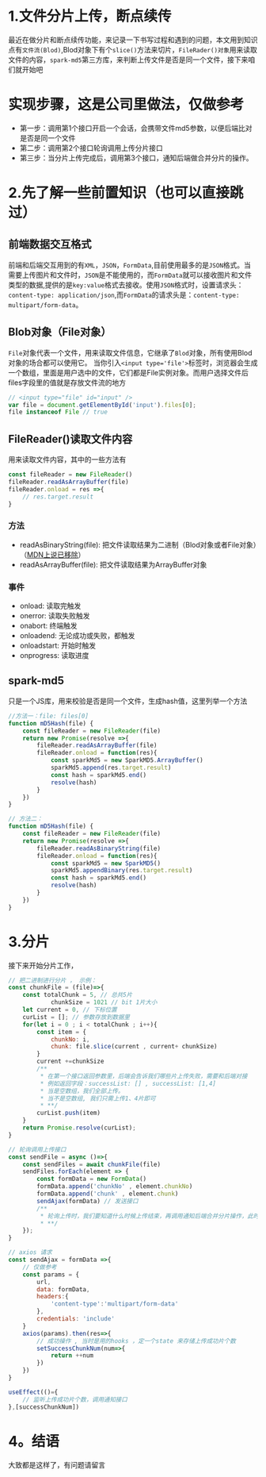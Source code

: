# 1.文件分片上传，断点续传
最近在做分片和断点续传功能，来记录一下书写过程和遇到的问题，本文用到知识点有`文件流(Blod)`,Blod对象下有个`slice()`方法来切片，`FileRader()对象`用来读取文件的内容，`spark-md5`第三方库，来判断上传文件是否是同一个文件，接下来咱们就开始吧
# 实现步骤，这是公司里做法，仅做参考
-   第一步：调用第1个接口开启一个会话，会携带文件md5参数，以便后端比对是否是同一个文件
-   第二步：调用第2个接口轮询调用上传分片接口
-   第三步：当分片上传完成后，调用第3个接口，通知后端做合并分片的操作。

# 2.先了解一些前置知识（也可以直接跳过）
## 前端数据交互格式
前端和后端交互用到的有`XML`，`JSON`，`FormData`,目前使用最多的是`JSON`格式。当需要上传图片和文件时，`JSON`是不能使用的，而`FormData`就可以接收图片和文件类型的数据,提供的是`key:value`格式去接收。使用`JSON`格式时，设置请求头：`content-type: application/json`,而`FormData`的请求头是：`content-type: multipart/form-data`。
## Blob对象（File对象）
`File`对象代表一个文件，用来读取文件信息，它继承了`Blod`对象，所有使用Blod对象的场合都可以使用它。
当你引入`<input type='file'>`标签时，浏览器会生成一个数组，里面是用户选中的文件，它们都是File实例对象。而用户选择文件后files字段里的值就是存放文件流的地方
```JavaScript
// <input type="file" id="input" />
var file = document.getElementById('input').files[0];
file instanceof File // true
```
## FileReader()读取文件内容
用来读取文件内容，其中的一些方法有
```JavaScript
const fileReader = new FileReader()
fileReader.readAsArrayBuffer(file)
fileReader.onload = res =>{
    // res.target.result
}
```
### 方法
- readAsBinaryString(file): 把文件读取结果为二进制（Blod对象或者File对象）（[MDN上说已移除](https://developer.mozilla.org/zh-CN/docs/Web/API/FileReader/readAsBinaryString)）
- readAsArrayBuffer(file): 把文件读取结果为ArrayBuffer对象

### 事件
- onload: 读取完触发
- onerror: 读取失败触发
- onabort: 终端触发
- onloadend: 无论成功或失败，都触发
- onloadstart: 开始时触发
- onprogress: 读取进度
## spark-md5
只是一个JS库，用来校验是否是同一个文件，生成hash值，这里列举一个方法
```JavaScript
//方法一：file: files[0]
function mD5Hash(file) {
    const fileReader = new FileReader(file)
    return new Promise(resolve =>{
        fileReader.readAsArrayBuffer(file)
        fileReader.onload = function(res){
            const sparkMd5 = new SparkMD5.ArrayBuffer()
            sparkMd5.append(res.target.result)
            const hash = sparkMd5.end()
            resolve(hash)
        }
    })
}

// 方法二：
function mD5Hash(file) {
    const fileReader = new FileReader(file)
    return new Promise(resolve =>{
        fileReader.readAsBinaryString(file)
        fileReader.onload = function(res){
            const sparkMd5 = new SparkMD5()
            sparkMd5.appendBinary(res.target.result)
            const hash = sparkMd5.end()
            resolve(hash)
        }
    })
}
```
# 3.分片
接下来开始分片工作，
```JavaScript
// 把二进制进行分片 ， 示例：
const chunkFile = (file)=>{
    const totalChunk = 5, // 总共5片
            chunkSize = 1021 // bit 1片大小
    let current = 0, // 下标位置
    curList = []; // 参数存放到数据里
    for(let i = 0 ; i < totalChunk ; i++){
        const item = {
            chunkNo: i,
            chunk: file.slice(current , current+ chunkSize)
        }
        current +=chunkSize
        /**
         * 在第一个接口返回参数里，后端会告诉我们哪些片上传失败，需要和后端对接
         * 例如返回字段：successList: [] , successList: [1,4]
         * 当是空数组，我们全部上传。
         * 当不是空数组, 我们只需上传1、4片即可
         * **/
        curList.push(item)
    }
    return Promise.resolve(curList);
}

// 轮询调用上传接口
const sendFile = async ()=>{
    const sendFiles = await chunkFile(file)
    sendFiles.forEach(element => {
        const formData = new FormData()
        formData.append('chunkNo' , element.chunkNo)
        formData.append('chunk' , element.chunk)
        sendAjax(formData) // 发送接口
        /**
         * 轮询上传时，我们要知道什么时候上传结束，再调用通知后端合并分片操作，此时定义一个变量，当变量和totakChunk相等时，表明全都上传成功了
         * **/ 
    });
}

// axios 请求
const sendAjax = formData =>{
    // 仅做参考
    const params = {
        url,
        data: formData,
        headers:{
            'content-type':'multipart/form-data'
        },
        credentials: 'include'
    }
    axios(params).then(res=>{
        // 成功操作 , 当时是用的hooks ，定一个state 来存储上传成功片个数
        setSuccessChunkNum(num=>{
            return ++num
        })
    })
}

useEffect(()={
    // 监听上传成功片个数，调用通知接口
},[successChunkNum])

```
# 4。结语
大致都是这样了，有问题请留言